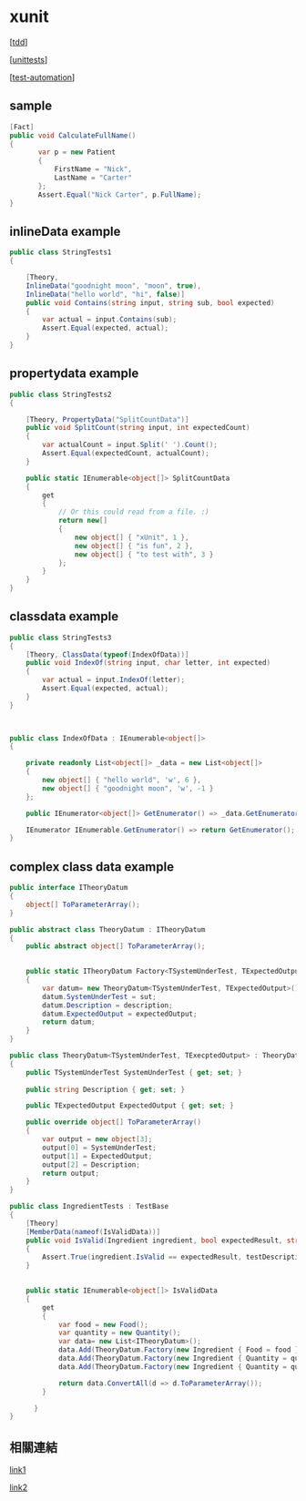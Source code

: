 # xunit

[[tdd]]

[[unittests]]

[[test-automation]]

## sample

```csharp
[Fact] 
public void CalculateFullName() 
{ 
       var p = new Patient 
       { 
           FirstName = "Nick", 
           LastName = "Carter" 
       }; 
       Assert.Equal("Nick Carter", p.FullName); 
} 
```

## inlineData example

```csharp
public class StringTests1 
{ 

    [Theory, 
    InlineData("goodnight moon", "moon", true), 
    InlineData("hello world", "hi", false)] 
    public void Contains(string input, string sub, bool expected) 
    { 
        var actual = input.Contains(sub); 
        Assert.Equal(expected, actual); 
    } 
} 
```

## propertydata example

```csharp
public class StringTests2 
{ 

    [Theory, PropertyData("SplitCountData")] 
    public void SplitCount(string input, int expectedCount) 
    { 
        var actualCount = input.Split(' ').Count(); 
        Assert.Equal(expectedCount, actualCount); 
    } 

    public static IEnumerable<object[]> SplitCountData 
    { 
        get 
        { 
            // Or this could read from a file. :) 
            return new[] 
            { 
                new object[] { "xUnit", 1 }, 
                new object[] { "is fun", 2 }, 
                new object[] { "to test with", 3 } 
            }; 
        } 
    } 
} 
```

## classdata example

```csharp
public class StringTests3 
{ 
    [Theory, ClassData(typeof(IndexOfData))] 
    public void IndexOf(string input, char letter, int expected) 
    { 
        var actual = input.IndexOf(letter); 
        Assert.Equal(expected, actual); 
    } 
} 

  

public class IndexOfData : IEnumerable<object[]> 
{ 

    private readonly List<object[]> _data = new List<object[]> 
    { 
        new object[] { "hello world", 'w', 6 }, 
        new object[] { "goodnight moon", 'w', -1 } 
    }; 

    public IEnumerator<object[]> GetEnumerator() => _data.GetEnumerator();

    IEnumerator IEnumerable.GetEnumerator() => return GetEnumerator();
} 
```

## complex class data example

```csharp
public interface ITheoryDatum 
{ 
    object[] ToParameterArray(); 
} 

public abstract class TheoryDatum : ITheoryDatum 
{ 
    public abstract object[] ToParameterArray(); 
 

    public static ITheoryDatum Factory<TSystemUnderTest, TExpectedOutput>(TSystemUnderTest sut, TExpectedOutput expectedOutput, string description) 
    { 
        var datum= new TheoryDatum<TSystemUnderTest, TExpectedOutput>(); 
        datum.SystemUnderTest = sut; 
        datum.Description = description; 
        datum.ExpectedOutput = expectedOutput; 
        return datum; 
    } 
} 
```

```csharp
public class TheoryDatum<TSystemUnderTest, TExecptedOutput> : TheoryDatum 
{ 
    public TSystemUnderTest SystemUnderTest { get; set; } 
 
    public string Description { get; set; } 

    public TExpectedOutput ExpectedOutput { get; set; } 

    public override object[] ToParameterArray() 
    { 
        var output = new object[3]; 
        output[0] = SystemUnderTest; 
        output[1] = ExpectedOutput; 
        output[2] = Description; 
        return output; 
    } 
} 
```

```csharp
public class IngredientTests : TestBase 
{ 
    [Theory] 
    [MemberData(nameof(IsValidData))] 
    public void IsValid(Ingredient ingredient, bool expectedResult, string testDescription) 
    { 
        Assert.True(ingredient.IsValid == expectedResult, testDescription); 
    } 
 

    public static IEnumerable<object[]> IsValidData 
    { 
        get 
        { 
            var food = new Food(); 
            var quantity = new Quantity(); 
            var data= new List<ITheoryDatum>(); 
            data.Add(TheoryDatum.Factory(new Ingredient { Food = food }                       , false, "Quantity missing")); 
            data.Add(TheoryDatum.Factory(new Ingredient { Quantity = quantity }               , false, "Food missing")); 
            data.Add(TheoryDatum.Factory(new Ingredient { Quantity = quantity, Food = food }  , true,  "Valid")); 

            return data.ConvertAll(d => d.ToParameterArray()); 
        } 

      } 
} 
```

## 相關連結

[link1](https://docs.microsoft.com/zh-tw/dotnet/core/testing/unit-testing-with-dotnet-test)

[link2](https://xunit.net/#documentation)

[//begin]: # "Autogenerated link references for markdown compatibility"
[tdd]: ../../../../2-code/learning/development/tdd/tdd.md "Tdd"
[unittests]: ../../../../2-code/learning/development/aspnet-core/project/unittests/unittests.md "unittests"
[test-automation]: ../../test/test-automation.md "test-automation"
[//end]: # "Autogenerated link references"